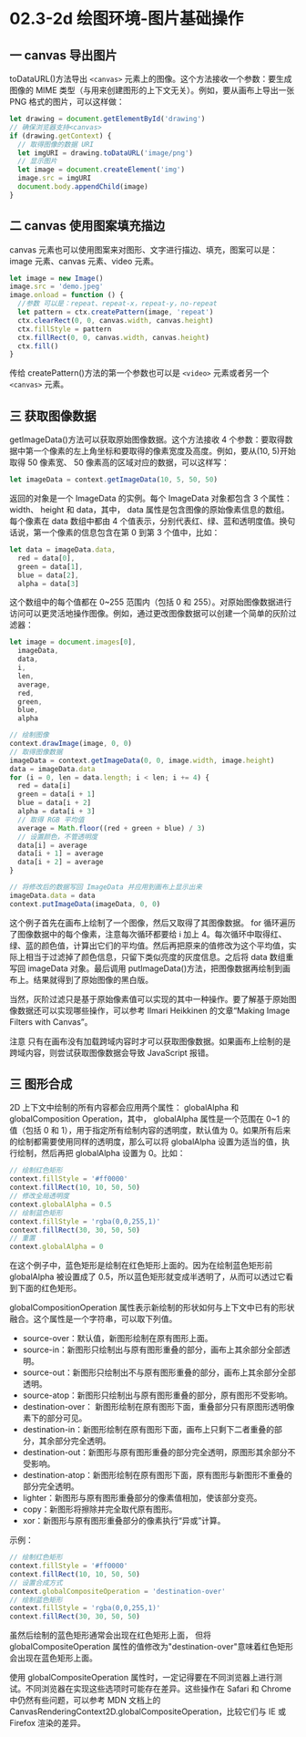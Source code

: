 # 02.3-2d 绘图环境-图片基础操作

## 一 canvas 导出图片

toDataURL()方法导出 `<canvas>` 元素上的图像。这个方法接收一个参数：要生成图像的 MIME 类型（与用来创建图形的上下文无关）。例如，要从画布上导出一张 PNG 格式的图片，可以这样做：

```js
let drawing = document.getElementById('drawing')
// 确保浏览器支持<canvas>
if (drawing.getContext) {
  // 取得图像的数据 URI
  let imgURI = drawing.toDataURL('image/png')
  // 显示图片
  let image = document.createElement('img')
  image.src = imgURI
  document.body.appendChild(image)
}
```

## 二 canvas 使用图案填充描边

canvas 元素也可以使用图案来对图形、文字进行描边、填充，图案可以是：image 元素、canvas 元素、video 元素。

```js
let image = new Image()
image.src = 'demo.jpeg'
image.onload = function () {
  //参数 可以是：repeat、repeat-x，repeat-y，no-repeat
  let pattern = ctx.createPattern(image, 'repeat')
  ctx.clearRect(0, 0, canvas.width, canvas.height)
  ctx.fillStyle = pattern
  ctx.fillRect(0, 0, canvas.width, canvas.height)
  ctx.fill()
}
```

传给 createPattern()方法的第一个参数也可以是 `<video>` 元素或者另一个 `<canvas>` 元素。

## 三 获取图像数据

getImageData()方法可以获取原始图像数据。这个方法接收 4 个参数：要取得数据中第一个像素的左上角坐标和要取得的像素宽度及高度。例如，要从(10, 5)开始取得 50 像素宽、 50 像素高的区域对应的数据，可以这样写：

```js
let imageData = context.getImageData(10, 5, 50, 50)
```

返回的对象是一个 ImageData 的实例。每个 ImageData 对象都包含 3 个属性： width、 height 和 data，其中， data 属性是包含图像的原始像素信息的数组。每个像素在 data 数组中都由 4 个值表示，分别代表红、绿、蓝和透明度值。换句话说，第一个像素的信息包含在第 0 到第 3 个值中，比如：

```js
let data = imageData.data,
  red = data[0],
  green = data[1],
  blue = data[2],
  alpha = data[3]
```

这个数组中的每个值都在 0~255 范围内（包括 0 和 255）。对原始图像数据进行访问可以更灵活地操作图像。例如，通过更改图像数据可以创建一个简单的灰阶过滤器：

```js
let image = document.images[0],
  imageData,
  data,
  i,
  len,
  average,
  red,
  green,
  blue,
  alpha

// 绘制图像
context.drawImage(image, 0, 0)
// 取得图像数据
imageData = context.getImageData(0, 0, image.width, image.height)
data = imageData.data
for (i = 0, len = data.length; i < len; i += 4) {
  red = data[i]
  green = data[i + 1]
  blue = data[i + 2]
  alpha = data[i + 3]
  // 取得 RGB 平均值
  average = Math.floor((red + green + blue) / 3)
  // 设置颜色，不管透明度
  data[i] = average
  data[i + 1] = average
  data[i + 2] = average
}

// 将修改后的数据写回 ImageData 并应用到画布上显示出来
imageData.data = data
context.putImageData(imageData, 0, 0)
```

这个例子首先在画布上绘制了一个图像，然后又取得了其图像数据。 for 循环遍历了图像数据中的每个像素，注意每次循环都要给 i 加上 4。每次循环中取得红、绿、蓝的颜色值，计算出它们的平均值。然后再把原来的值修改为这个平均值，实际上相当于过滤掉了颜色信息，只留下类似亮度的灰度信息。之后将 data 数组重写回 imageData 对象。最后调用 putImageData()方法，把图像数据再绘制到画布上。结果就得到了原始图像的黑白版。

当然，灰阶过滤只是基于原始像素值可以实现的其中一种操作。要了解基于原始图像数据还可以实现哪些操作，可以参考 Ilmari Heikkinen 的文章“Making Image Filters with Canvas”。

注意 只有在画布没有加载跨域内容时才可以获取图像数据。如果画布上绘制的是跨域内容，则尝试获取图像数据会导致 JavaScript 报错。

## 三 图形合成

2D 上下文中绘制的所有内容都会应用两个属性： globalAlpha 和 globalComposition Operation，其中， globalAlpha 属性是一个范围在 0~1 的值（包括 0 和 1），用于指定所有绘制内容的透明度，默认值为 0。如果所有后来的绘制都需要使用同样的透明度，那么可以将 globalAlpha 设置为适当的值，执行绘制，然后再把 globalAlpha 设置为 0。比如：

```js
// 绘制红色矩形
context.fillStyle = '#ff0000'
context.fillRect(10, 10, 50, 50)
// 修改全局透明度
context.globalAlpha = 0.5
// 绘制蓝色矩形
context.fillStyle = 'rgba(0,0,255,1)'
context.fillRect(30, 30, 50, 50)
// 重置
context.globalAlpha = 0
```

在这个例子中，蓝色矩形是绘制在红色矩形上面的。因为在绘制蓝色矩形前 globalAlpha 被设置成了 0.5，所以蓝色矩形就变成半透明了，从而可以透过它看到下面的红色矩形。

globalCompositionOperation 属性表示新绘制的形状如何与上下文中已有的形状融合。这个属性是一个字符串，可以取下列值。

- source-over：默认值，新图形绘制在原有图形上面。
- source-in：新图形只绘制出与原有图形重叠的部分，画布上其余部分全部透明。
- source-out：新图形只绘制出不与原有图形重叠的部分，画布上其余部分全部透明。
- source-atop：新图形只绘制出与原有图形重叠的部分，原有图形不受影响。
- destination-over： 新图形绘制在原有图形下面，重叠部分只有原图形透明像素下的部分可见。
- destination-in：新图形绘制在原有图形下面，画布上只剩下二者重叠的部分，其余部分完全透明。
- destination-out：新图形与原有图形重叠的部分完全透明，原图形其余部分不受影响。
- destination-atop：新图形绘制在原有图形下面，原有图形与新图形不重叠的部分完全透明。
- lighter：新图形与原有图形重叠部分的像素值相加，使该部分变亮。
- copy：新图形将擦除并完全取代原有图形。
- xor：新图形与原有图形重叠部分的像素执行“异或”计算。

示例：

```js
// 绘制红色矩形
context.fillStyle = '#ff0000'
context.fillRect(10, 10, 50, 50)
// 设置合成方式
context.globalCompositeOperation = 'destination-over'
// 绘制蓝色矩形
context.fillStyle = 'rgba(0,0,255,1)'
context.fillRect(30, 30, 50, 50)
```

虽然后绘制的蓝色矩形通常会出现在红色矩形上面， 但将 globalCompositeOperation 属性的值修改为"destination-over"意味着红色矩形会出现在蓝色矩形上面。

使用 globalCompositeOperation 属性时，一定记得要在不同浏览器上进行测试。不同浏览器在实现这些选项时可能存在差异。这些操作在 Safari 和 Chrome 中仍然有些问题，可以参考 MDN 文档上的 CanvasRenderingContext2D.globalCompositeOperation，比较它们与 IE 或 Firefox 渲染的差异。
